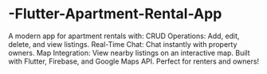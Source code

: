 # -Flutter-Apartment-Rental-App
A modern app for apartment rentals with:  CRUD Operations: Add, edit, delete, and view listings. Real-Time Chat: Chat instantly with property owners. Map Integration: View nearby listings on an interactive map. Built with Flutter, Firebase, and Google Maps API. Perfect for renters and owners!
